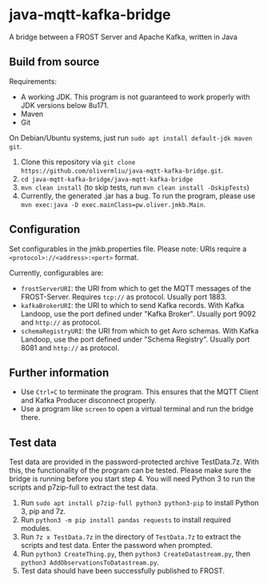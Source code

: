 # java-mqtt-kafka-bridge
A bridge between a FROST Server and Apache Kafka, written in Java

## Build from source
Requirements:
- A working JDK. This program is not guaranteed to work properly with JDK versions below 8u171.
- Maven
- Git

On Debian/Ubuntu systems, just run `sudo apt install default-jdk maven git`.
1. Clone this repository via `git clone https://github.com/olivermliu/java-mqtt-kafka-bridge.git`.
2. `cd java-mqtt-kafka-bridge/java-mqtt-kafka-bridge`
3. `mvn clean install` (to skip tests, run `mvn clean install -DskipTests`)
4. Currently, the generated .jar has a bug. To run the program, please use `mvn exec:java -D exec.mainClass=pw.oliver.jmkb.Main`.

## Configuration
Set configurables in the jmkb.properties file. Please note: URIs require a `<protocol>://<address>:<port>` format.

Currently, configurables are:
- `frostServerURI`: the URI from which to get the MQTT messages of the FROST-Server. Requires `tcp://` as protocol. Usually port 1883.
- `kafkaBrokerURI`: the URI to which to send Kafka records. With Kafka Landoop, use the port defined under "Kafka Broker". Usually port 9092 and `http://` as protocol.
- `schemaRegistryURI`: the URI from which to get Avro schemas. With Kafka Landoop, use the port defined under "Schema Registry". Usually port 8081 and `http://` as protocol.

## Further information
- Use `Ctrl+C` to terminate the program. This ensures that the MQTT Client and Kafka Producer disconnect properly.
- Use a program like `screen` to open a virtual terminal and run the bridge there.

## Test data
Test data are provided in the password-protected archive TestData.7z. With this, the functionality of the program can be tested. Please make sure the bridge is running before you start step 4. You will need Python 3 to run the scripts and p7zip-full to extract the test data.

1. Run `sudo apt install p7zip-full python3 python3-pip` to install Python 3, pip and 7z.
2. Run `python3 -m pip install pandas requests` to install required modules.
3. Run `7z x TestData.7z` in the directory of `TestData.7z` to extract the scripts and test data. Enter the password when prompted.
4. Run `python3 CreateThing.py`, then `python3 CreateDatastream.py`, then `python3 AddObservationsToDatastream.py`.
5. Test data should have been successfully published to FROST.
